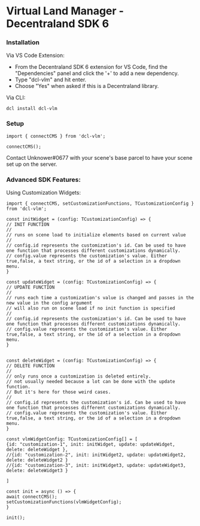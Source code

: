 # Virtual Land Manager - Decentraland SDK 6

### Installation

Via VS Code Extension:
- From the Decentraland SDK 6 extension for VS Code, find the "Dependencies" panel and click the '+' to add a new dependency. 
- Type "dcl-vlm" and hit enter.
- Choose "Yes" when asked if this is a Decentraland library.

Via CLI:

`dcl install dcl-vlm`


### Setup

```
import { connectCMS } from 'dcl-vlm';

connectCMS();
```

Contact Unknower#0677 with your scene's base parcel to have your scene set up on the server.


### Advanced SDK Features: 

Using Customization Widgets:

```
import { connectCMS, setCustomizationFunctions, TCustomizationConfig } from 'dcl-vlm';

const initWidget = (config: TCustomizationConfig) => {
// INIT FUNCTION
//
// runs on scene load to initialize elements based on current value
//
// config.id represents the customization's id. Can be used to have one function that processes different customizations dynamically. 
// config.value represents the customization's value. Either true,false, a text string, or the id of a selection in a dropdown menu. 
}

const updateWidget = (config: TCustomizationConfig) => {
// UPDATE FUNCTION
//
// runs each time a customization's value is changed and passes in the new value in the config argument
// will also run on scene load if no init function is specified
//
// config.id represents the customization's id. Can be used to have one function that processes different customizations dynamically. 
// config.value represents the customization's value. Either true,false, a text string, or the id of a selection in a dropdown menu. 
}


const deleteWidget = (config: TCustomizationConfig) => {
// DELETE FUNCTION
//
// only runs once a customization is deleted entirely. 
// not usually needed because a lot can be done with the update function. 
// But it's here for those weird cases.
//
// config.id represents the customization's id. Can be used to have one function that processes different customizations dynamically. 
// config.value represents the customization's value. Either true,false, a text string, or the id of a selection in a dropdown menu. 
}

const vlmWidgetConfig: TCustomizationConfig[] = [
{id: "customization-1", init: initWidget, update: updateWidget, delete: deleteWidget },
//{id: "customization-2", init: initWidget2, update: updateWidget2, delete: deleteWidget2 }
//{id: "customization-3", init: initWidget3, update: updateWidget3, delete: deleteWidget3 }

]

const init = async () => {
await connectCMS();
setCustomizationFunctions(vlmWidgetConfig);
}

init();
```
